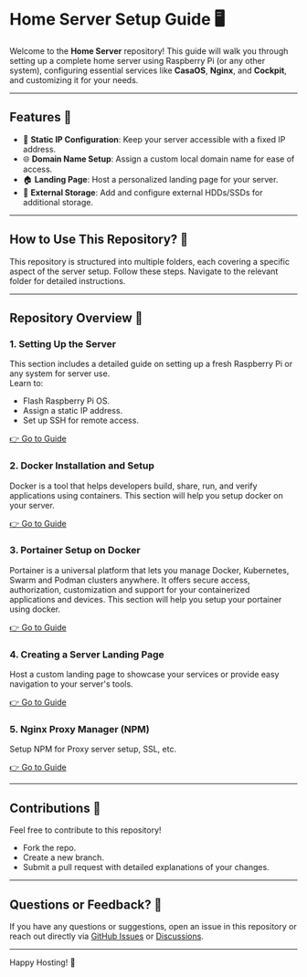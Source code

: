 # Home Server Setup Guide 🖥️

Welcome to the **Home Server** repository! This guide will walk you through setting up a complete home server using Raspberry Pi (or any other system), configuring essential services like **CasaOS**, **Nginx**, and **Cockpit**, and customizing it for your needs.    

---

## Features 🌟

- 📡 **Static IP Configuration**: Keep your server accessible with a fixed IP address.  
- 🌐 **Domain Name Setup**: Assign a custom local domain name for ease of access.  
- 🏠 **Landing Page**: Host a personalized landing page for your server.  
- 📂 **External Storage**: Add and configure external HDDs/SSDs for additional storage.  

---

## How to Use This Repository? 🤔

This repository is structured into multiple folders, each covering a specific aspect of the server setup. Follow these steps. Navigate to the relevant folder for detailed instructions.

---

## Repository Overview 🚀
### 1. Setting Up the Server
This section includes a detailed guide on setting up a fresh Raspberry Pi or any system for server use.  
Learn to:
- Flash Raspberry Pi OS.
- Assign a static IP address.
- Set up SSH for remote access.  

[👉 Go to Guide](./1%20-%20Setting%20Up%20Server/README.md)

### 2. Docker Installation and Setup
Docker is a tool that helps developers build, share, run, and verify applications using containers. This section will help you setup docker on your server.  

[👉 Go to Guide](./2%20-%20Docker%20Setup/README.md)

### 3. Portainer Setup on Docker
Portainer is a universal platform that lets you manage Docker, Kubernetes, Swarm and Podman clusters anywhere. It offers secure access, authorization, customization and support for your containerized applications and devices. This section will help you setup your portainer using docker.

[👉 Go to Guide](./3%20-%20Portainer%20Setup/README.md)

### 4. Creating a Server Landing Page
Host a custom landing page to showcase your services or provide easy navigation to your server's tools.   

[👉 Go to Guide](./4%20-%20Server%20Landing%20Page/Custom%20Dashboard/README.md)

### 5. Nginx Proxy Manager (NPM)
Setup NPM for Proxy server setup, SSL, etc.

[👉 Go to Guide](./5%20Nginx%20Proxy%20Manager/README.md)

---

## Contributions 🤝
Feel free to contribute to this repository!

- Fork the repo.
- Create a new branch.
- Submit a pull request with detailed explanations of your changes.

---

## Questions or Feedback? 💬
If you have any questions or suggestions, open an issue in this repository or reach out directly via [GitHub Issues](https://github.com/deepesh611/Home-Server/issues) or [Discussions](https://github.com/deepesh611/Home-Server/discussions).

---
Happy Hosting! 🚀
